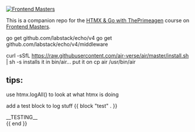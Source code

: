 [![Frontend Masters](https://static.frontendmasters.com/assets/brand/logos/full.png)](https://frontendmasters.com)

This is a companion repo for the [HTMX & Go with ThePrimeagen](https://frontendmasters.com/courses/htmx) course on [Frontend Masters](https://frontendmasters.com).



go get github.com/labstack/echo/v4
go get github.com/labstack/echo/v4/middleware


curl -sSfL https://raw.githubusercontent.com/air-verse/air/master/install.sh | sh -s
installs it in bin/air... put it on 
cp air /usr/bin/air

## tips:
use htmx.logAll() to look at what htmx is doing

add a test block to log stuff
{{ block "test" . }}
<div>
__TESTING__
</div>
{{ end }}